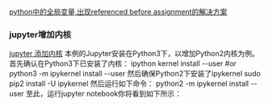 [python中的全局变量,出现referenced before assignment的解决方案](http://zhouzaibao.iteye.com/blog/559381)

### jupyter增加内核
[jupyter 添加内核](https://www.cnblogs.com/Jeffiy/p/4861528.html)
本例的Jupyter安装在Python3下，以增加Python2内核为例。
首先确认在Python3下已安装了内核：
ipython kernel install --user
#or
python3 -m ipykernel install --user
然后确保Python2下安装了ipykernel
sudo pip2 install -U ipykernel
然后运行如下命令：
python2 -m ipykernel install --user
至此，运行jupyter notebook你将看到如下所示：